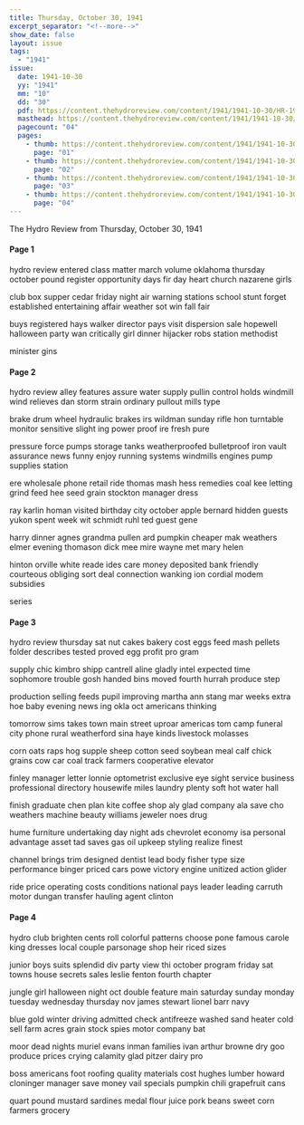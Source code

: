 ```yaml
---
title: Thursday, October 30, 1941
excerpt_separator: "<!--more-->"
show_date: false
layout: issue
tags:
  - "1941"
issue:
  date: 1941-10-30
  yy: "1941"
  mm: "10"
  dd: "30"
  pdf: https://content.thehydroreview.com/content/1941/1941-10-30/HR-1941-10-30.pdf
  masthead: https://content.thehydroreview.com/content/1941/1941-10-30/masthead/HR-1941-10-30.jpg
  pagecount: "04"
  pages:
    - thumb: https://content.thehydroreview.com/content/1941/1941-10-30/thumbnails/HR-1941-10-30-01.jpg
      page: "01"
    - thumb: https://content.thehydroreview.com/content/1941/1941-10-30/thumbnails/HR-1941-10-30-02.jpg
      page: "02"
    - thumb: https://content.thehydroreview.com/content/1941/1941-10-30/thumbnails/HR-1941-10-30-03.jpg
      page: "03"
    - thumb: https://content.thehydroreview.com/content/1941/1941-10-30/thumbnails/HR-1941-10-30-04.jpg
      page: "04"
---
```


The Hydro Review from Thursday, October 30, 1941

<!--more-->

<h4>Page 1</h4>
<p>hydro review entered class matter march volume oklahoma thursday october pound register opportunity days fir day heart church nazarene girls</p>
<p>club box supper cedar friday night air warning stations school stunt forget established entertaining affair weather sot win fall fair</p>
<p>buys registered hays walker director pays visit dispersion sale hopewell halloween party wan critically girl dinner hijacker robs station methodist</p>
<p>minister gins</p>
<h4>Page 2</h4>
<p>hydro review alley features assure water supply pullin control holds windmill wind relieves dan storm strain ordinary pullout mills type</p>
<p>brake drum wheel hydraulic brakes irs wildman sunday rifle hon turntable monitor sensitive slight ing power proof ire fresh pure</p>
<p>pressure force pumps storage tanks weatherproofed bulletproof iron vault assurance news funny enjoy running systems windmills engines pump supplies station</p>
<p>ere wholesale phone retail ride thomas mash hess remedies coal kee letting grind feed hee seed grain stockton manager dress</p>
<p>ray karlin homan visited birthday city october apple bernard hidden guests yukon spent week wit schmidt ruhl ted guest gene</p>
<p>harry dinner agnes grandma pullen ard pumpkin cheaper mak weathers elmer evening thomason dick mee mire wayne met mary helen</p>
<p>hinton orville white reade ides care money deposited bank friendly courteous obliging sort deal connection wanking ion cordial modem subsidies</p>
<p>series</p>
<h4>Page 3</h4>
<p>hydro review thursday sat nut cakes bakery cost eggs feed mash pellets folder describes tested proved egg profit pro gram</p>
<p>supply chic kimbro shipp cantrell aline gladly intel expected time sophomore trouble gosh handed bins moved fourth hurrah produce step</p>
<p>production selling feeds pupil improving martha ann stang mar weeks extra hoe baby evening news ing okla oct americans thinking</p>
<p>tomorrow sims takes town main street uproar americas tom camp funeral city phone rural weatherford sina haye kinds livestock molasses</p>
<p>corn oats raps hog supple sheep cotton seed soybean meal calf chick grains cow car coal track farmers cooperative elevator</p>
<p>finley manager letter lonnie optometrist exclusive eye sight service business professional directory housewife miles laundry plenty soft hot water hall</p>
<p>finish graduate chen plan kite coffee shop aly glad company ala save cho weathers machine beauty williams jeweler noes drug</p>
<p>hume furniture undertaking day night ads chevrolet economy isa personal advantage asset tad saves gas oil upkeep styling realize finest</p>
<p>channel brings trim designed dentist lead body fisher type size performance binger priced cars powe victory engine unitized action glider</p>
<p>ride price operating costs conditions national pays leader leading carruth motor dungan transfer hauling agent clinton</p>
<h4>Page 4</h4>
<p>hydro club brighten cents roll colorful patterns choose pone famous carole king dresses local couple parsonage shop heir riced sizes</p>
<p>junior boys suits splendid div party view thi october program friday sat towns house secrets sales leslie fenton fourth chapter</p>
<p>jungle girl halloween night oct double feature main saturday sunday monday tuesday wednesday thursday nov james stewart lionel barr navy</p>
<p>blue gold winter driving admitted check antifreeze washed sand heater cold sell farm acres grain stock spies motor company bat</p>
<p>moor dead nights muriel evans inman families ivan arthur browne dry goo produce prices crying calamity glad pitzer dairy pro</p>
<p>boss americans foot roofing quality materials cost hughes lumber howard cloninger manager save money vail specials pumpkin chili grapefruit cans</p>
<p>quart pound mustard sardines medal flour juice pork beans sweet corn farmers grocery</p>
